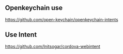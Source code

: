

## Openkeychain use
https://github.com/open-keychain/openkeychain-intents

## Use Intent
https://github.com/Initsogar/cordova-webintent
